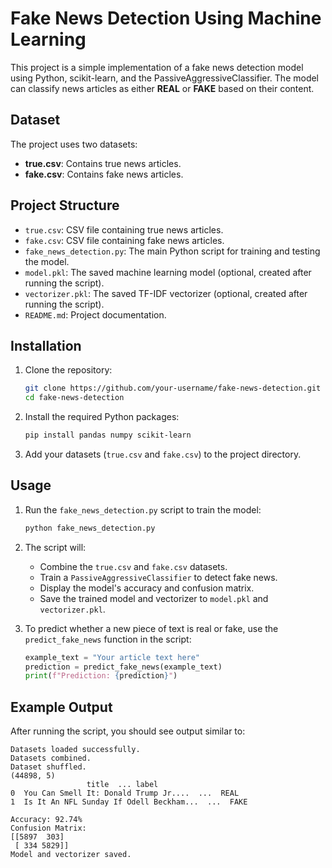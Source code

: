 # Fake News Detection Using Machine Learning

This project is a simple implementation of a fake news detection model using Python, scikit-learn, and the PassiveAggressiveClassifier. The model can classify news articles as either **REAL** or **FAKE** based on their content.

## Dataset

The project uses two datasets:
- **true.csv**: Contains true news articles.
- **fake.csv**: Contains fake news articles.

## Project Structure

- `true.csv`: CSV file containing true news articles.
- `fake.csv`: CSV file containing fake news articles.
- `fake_news_detection.py`: The main Python script for training and testing the model.
- `model.pkl`: The saved machine learning model (optional, created after running the script).
- `vectorizer.pkl`: The saved TF-IDF vectorizer (optional, created after running the script).
- `README.md`: Project documentation.

## Installation

1. Clone the repository:
    ```bash
    git clone https://github.com/your-username/fake-news-detection.git
    cd fake-news-detection
    ```

2. Install the required Python packages:
    ```bash
    pip install pandas numpy scikit-learn
    ```

3. Add your datasets (`true.csv` and `fake.csv`) to the project directory.

## Usage

1. Run the `fake_news_detection.py` script to train the model:
    ```bash
    python fake_news_detection.py
    ```

2. The script will:
   - Combine the `true.csv` and `fake.csv` datasets.
   - Train a `PassiveAggressiveClassifier` to detect fake news.
   - Display the model's accuracy and confusion matrix.
   - Save the trained model and vectorizer to `model.pkl` and `vectorizer.pkl`.

3. To predict whether a new piece of text is real or fake, use the `predict_fake_news` function in the script:
    ```python
    example_text = "Your article text here"
    prediction = predict_fake_news(example_text)
    print(f"Prediction: {prediction}")
    ```

## Example Output

After running the script, you should see output similar to:

```plaintext
Datasets loaded successfully.
Datasets combined.
Dataset shuffled.
(44898, 5)
                 title  ... label
0  You Can Smell It: Donald Trump Jr....  ...  REAL
1  Is It An NFL Sunday If Odell Beckham...  ...  FAKE

Accuracy: 92.74%
Confusion Matrix:
[[5897  303]
 [ 334 5829]]
Model and vectorizer saved.

